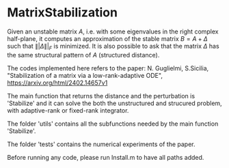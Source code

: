 # MatrixStabilization
Given an unstable matrix $A$, i.e. with some eigenvalues in the right complex half-plane, it computes an approximation of the stable matrix $B=A+\Delta$ such that $\||\Delta\||_F$ is minimized. It is also possible to ask that the matrix $\Delta$ has the same structural pattern of $A$ (structured distance).

The codes implemented here refers to the paper: N. Guglielmi, S.Sicilia, "Stabilization of a matrix via a low-rank-adaptive ODE", https://arxiv.org/html/2402.14657v1

The main function that returns the distance and the perturbation is 'Stabilize' and it can solve the both the unstructured and strucured problem, with adaptive-rank or fixed-rank integrator.

The folder 'utils' contains all the subfunctions needed by the main function 'Stabilize'.

The folder 'tests' contains the numerical experiments of the paper. 

Before running any code, please run Install.m to have all paths added. 




